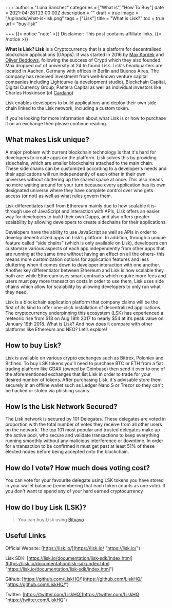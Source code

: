+++
author = "Luna Sanchez"
categories = ["What is", "How To Buy"]
date = 2021-04-28T23:00:00Z
description = ""
draft = true
image = "/uploads/what-is-lisk.png"
tags = ["Lisk"]
title = "What is Lisk?"
toc = true
url = "buy-lisk"

+++
{{< notice "note" >}} Disclaimer: This post contains affiliate links.  {{< /notice >}}

**What is Lisk? Lisk** is a Cryptocurrency that is a platform for decentralised blockchain applications (DApps). It was started in 2016 by [Max Kordek](https://de.linkedin.com/in/maxkordek) and [Oliver Beddows](https://uk.linkedin.com/in/oliver-beddows-19aa09107), following the success of Crypti which they also founded. Max dropped out of university at 24 to found Lisk. Lisk's headquarters are located in Aachen, Germany with offices in Berlin and Buenos Aires. The company has received investment from well-known venture capital companies including Lightcurve (a development studio), Blockchain Capital, Digital Currency Group, Pantera Capital as well as individual investors like Charles Hoskinson (of [Cardano](/buy-cardano))

Lisk enables developers to build applications and deploy their own side-chain linked to the Lisk network, including a custom token.

If you're looking for more information about what Lisk is or how to purchase it on an exchange then please continue reading.

## What makes Lisk unique?

A major problem with current blockchain technology is that it's hard for developers to create apps on the platform. Lisk solves this by providing sidechains, which are smaller blockchains attached to the main chain. These side chains can be customized according to a developer's needs and their applications will run independently of each other in their own universes without cluttering up the shared space at once. This also means no more waiting around for your turn because every application has its own designated universe where they have complete control over who gets access (or not) as well as what rules govern them.

Lisk differentiates itself from Ethereum mainly due to how scalable it is- through use of JavaScript and interaction with APIs, Lisk offers an easier way for developers to build their own Dapps, and also offers greater scalability by allowing developers to create sidechains for their applications.

Developers have the ability to use JavaScript as well as APIs in order to develop decentralized apps on Lisk’s platform. In addition, through a unique feature called “side chains” (which is only available on Lisk), developers can customize various aspects of each app independently from other apps that are running at the same time without having an effect on all the others- this means more customization options for application features and less cluttering when it comes down to developer interaction with one another. Another key differentiator between Ethereum and Lisk is how scalable they both are: while Ethereum uses smart contracts which require more fees and users must pay more transaction costs in order to use them, Lisk uses side chains which allow for scalability by allowing developers to only run what they need.

Lisk is a blockchain application platform that company claims will be the first of its kind to offer one-click installation of decentralized applications. The cryptocurrency underpinning this ecosystem (LSK) has experienced a meteoric rise from $18 on Aug 18th 2017 to nearly $54 at it’s peak value on January 19th 2018. What is Lisk? And how does it compare with other platforms like Ethereum and NEO? Let’s explore!

## How to buy Lisk?

Lisk is available on various crypto exchanges such as Bittrex, Poloniex and Bitfinex. To buy LSK tokens you'll need to purchase BTC or ETH from a fiat trading platform like GDAX (owned by Coinbase) then send it over to one of the aforementioned exchanges that list Lisk in order to trade for your desired number of tokens. After purchasing Lisk, it's advisable store them securely in an offline wallet such as Ledger Nano S or Trezor so they can't be hacked or stolen via phishing scams.

## How Is the Lisk Network Secured?

The Lisk network is secured by 101 Delegates. These delegates are voted in proportion with the total number of votes they receive from all other users on the network. The top 101 most popular and trusted delegates make up the active pool, who secure and validate transactions to keep everything running smoothly without any malicious interference or downtime. In order for a transaction to be confirmed it must get past at least 51% of these elected nodes before being accepted onto the blockchain.

## How do I vote? How much does voting cost?

You can vote for your favourite delegate using LSK tokens you have stored in your wallet balance (remembering that each token counts as one vote). If you don't want to spend any of your hard earned cryptocurrency

## How do I buy Lisk (LSK)?

> You can buy Lisk using [Bitvavo](/link/bitvavo).

## Useful Links

Official Website: [https://lisk.io/](https://lisk.io/ "https://lisk.io/")

Lisk SDK: [https://lisk.io/documentation/lisk-sdk/index.html](https://lisk.io/documentation/lisk-sdk/index.html "https://lisk.io/documentation/lisk-sdk/index.html")

Github: [https://github.com/LiskHQ/](https://github.com/LiskHQ/ "https://github.com/LiskHQ/")

Twitter: [https://twitter.com/LiskHQ](https://twitter.com/LiskHQ "https://twitter.com/LiskHQ")
